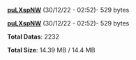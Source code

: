 [**puLXspNW**](/data/puLXspNW.txt) (30/12/22 - 02:52)- 529 bytes

[**puLXspNW**](/data/puLXspNW.txt) (30/12/22 - 02:52)- 529 bytes

**Total Datas**: 2232

**Total Size**: 14.39 MB / 14.4 MB